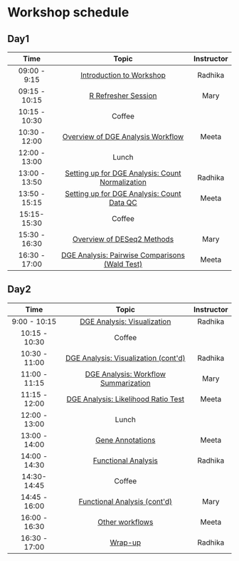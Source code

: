 # Workshop schedule

## Day1

| Time |  Topic  | Instructor |
|:-----------:|:----------:|:--------:|
| 09:00 - 9:15 | [Introduction to Workshop]() | Radhika |
| 09:15 - 10:15 | [R Refresher Session]() | Mary |
| 10:15 - 10:30 | Coffee  |  |
| 10:30 - 12:00 | [Overview of DGE Analysis Workflow](https://hbctraining.github.io/DGE_workshop_salmon/lessons/01_DGE_setup_and_overview.html) | Meeta |
| 12:00 - 13:00 | Lunch |  |
| 13:00 - 13:50 |[Setting up for DGE Analysis: Count Normalization](https://hbctraining.github.io/DGE_workshop_salmon/lessons/02_DGE_count_normalization.html) | Radhika |
| 13:50 - 15:15 | [Setting up for DGE Analysis: Count Data QC](https://hbctraining.github.io/DGE_workshop_salmon/lessons/03_DGE_QC_analysis.html) | Meeta |
| 15:15- 15:30 | Coffee  |
| 15:30 - 16:30 | [Overview of DESeq2 Methods](https://hbctraining.github.io/DGE_workshop_salmon/lessons/04_DGE_DESeq2_analysis.html) | Mary  |
| 16:30 - 17:00 | [DGE Analysis: Pairwise Comparisons (Wald Test)](https://hbctraining.github.io/DGE_workshop_salmon/lessons/05_DGE_DESeq2_analysis2.html)| Meeta |


## Day2

| Time |  Topic  | Instructor |
|:-----------:|:----------:|:--------:|
| 9:00 - 10:15 | [DGE Analysis: Visualization](https://hbctraining.github.io/DGE_workshop_salmon/lessons/06_DGE_visualizing_results.html) | Radhika |
| 10:15 - 10:30 | Coffee  |  |
| 10:30 - 11:00 | [DGE Analysis: Visualization (cont'd)](https://hbctraining.github.io/DGE_workshop_salmon/lessons/06_DGE_visualizing_results.html) | Radhika |
| 11:00 - 11:15 | [DGE Analysis: Workflow Summarization](https://hbctraining.github.io/DGE_workshop_salmon/lessons/07_DGE_summarizing_workflow.html) | Mary |
| 11:15 - 12:00 | [DGE Analysis: Likelihood Ratio Test](https://hbctraining.github.io/DGE_workshop_salmon/lessons/08_DGE_LRT.html) | Meeta |
| 12:00 - 13:00 | Lunch |  |
| 13:00 - 14:00 | [Gene Annotations]() | Meeta |
| 14:00 - 14:30 | [Functional Analysis]() | Radhika |
| 14:30- 14:45 | Coffee  |
| 14:45 - 16:00 | [Functional Analysis (cont'd)]() | Mary |
| 16:00 - 16:30 | [Other workflows]() | Meeta |
| 16:30 - 17:00 | [Wrap-up ]() | Radhika |


